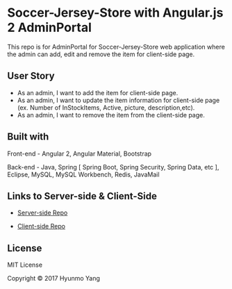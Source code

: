 # Soccer-Jersey-Store with Angular.js 2 AdminPortal

This repo is for AdminPortal for Soccer-Jersey-Store web application where the admin can add, edit and remove the item for client-side page.

## User Story

- As an admin, I want to add the item for client-side page.
- As an admin, I want to update the item information for client-side page 
 (ex. Number of InStockItems, Active, picture, description,etc).
- As an admin, I want to remove the item from the client-side page.

## Built with

Front-end - Angular 2, Angular Material, Bootstrap

Back-end - Java, Spring [ Spring Boot, Spring Security, Spring Data, etc ], Eclipse, MySQL, MySQL Workbench, Redis, JavaMail

## Links to Server-side & Client-Side

- [Server-side Repo](https://github.com/yhmgood0130/soccerjersey-server-with-spring-boot)

- [Client-side Repo](https://github.com/yhmgood0130/soccer-jersey-store-with-angular-2-client)


## License
MIT License

Copyright © 2017 Hyunmo Yang
